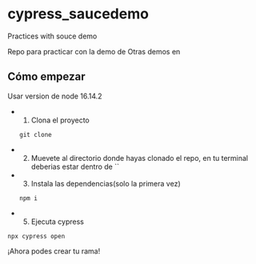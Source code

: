 # cypress_saucedemo

Practices with souce demo

Repo para practicar con la demo de
Otras demos en

## Cómo empezar

Usar version de node 16.14.2

- 1. Clona el proyecto

  ```
  git clone

  ```

- 2. Muevete al directorio donde hayas clonado el repo, en tu terminal deberias estar dentro de
     ``

- 3. Instala las dependencias(solo la primera vez)
  ```
  npm i
  ```
- 5. Ejecuta cypress

```
npx cypress open
```

¡Ahora podes crear tu rama!
